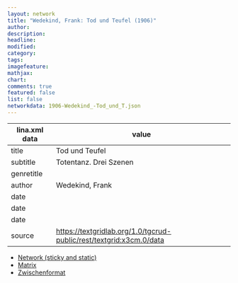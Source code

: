 ```yaml
---
layout: network
title: "Wedekind, Frank: Tod und Teufel (1906)"
author:
description:
headline:
modified:
category:
tags:
imagefeature: 
mathjax: 
chart: 
comments: true
featured: false
list: false
networkdata: 1906-Wedekind_-Tod_und_T.json
---
```

lina.xml data  | value
------------- | -------------
title|Tod und Teufel
subtitle|Totentanz. Drei Szenen
genretitle|
author|Wedekind, Frank
date|
date|
date|
source|https://textgridlab.org/1.0/tgcrud-public/rest/textgrid:x3cm.0/data


* [Network (sticky and static)](/network71)
* [Matrix](/matrix71)
* [Zwischenformat](/lina71 )

